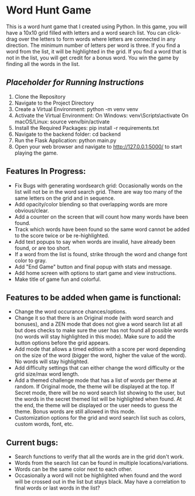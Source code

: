 # Word Hunt Game
This is a word hunt game that I created using Python.
In this game, you will have a 10x10 grid filled with letters and a word search list.
You can click-drag over the letters to form words where letters are connected in any direction.
The minimum number of letters per word is three.
If you find a word from the list, it will be highlighted in the grid.
If you find a word that is not in the list, you will get credit for a bonus word.
You win the game by finding all the words in the list.

## *Placeholder for Running Instructions*
1. Clone the Repository
2. Navigate to the Project Directory
3. Create a Virtual Environment:
    python -m venv venv
4. Activate the Virtual Environment:
    On Windows: venv\Scripts\activate
    On macOS/Linux: source venv/bin/activate
5. Install the Required Packages: pip install -r requirements.txt
6. Navigate to the backend folder: cd backend
7. Run the Flask Application: python main.py
8. Open your web browser and navigate to http://127.0.0.1:5000/ to start playing the game.

## Features In Progress:
- Fix Bugs with generating wordsearch grid: Occasionally words on the list will not be in the word search grid. There are way too many of the same letters on the grid and in sequence.
- Add opacity/color blending so that overlapping words are more obvious/clear.
- Add a counter on the screen that will count how many words have been found.
- Track which words have been found so the same word cannot be added to the score twice or be re-highlighted.
- Add text popups to say when words are invalid, have already been found, or are too short.
- If a word from the list is found, strike through the word and change font color to gray.
- Add "End Game" button and final popup with stats and message.
- Add home screen with options to start game and view instructions.
- Make title of game fun and colorful.

## Features to be added when game is functional:
- Change the word occurance chances/options.
- Change it so that there is an Original mode (with word search and bonuses), and a ZEN mode that does not give a word search list at all but does checks to make sure the user has not found all possible words (no words will stay highlighted in this mode). Make sure to add the button options before the grid appears.
- Add mode that allows a timed edition with a score per word depending on the size of the word (bigger the word, higher the value of the word). No words will stay highlighted.
- Add difficulty settings that can either change the word difficulty or the grid size/max word length.
- Add a themed challenge mode that has a list of words per theme at random. If Original mode, the theme will be displayed at the top. If Secret mode, there will be no word search list showing to the user, but the words in the secret themed list will be highlighted when found. At the end, the theme will be displayed or the user needs to guess the theme. Bonus words are still allowed in this mode. 
- Customization options for the grid and word search list such as colors, custom words, font, etc.

## Current bugs:
- Search functions to verify that all the words are in the grid don't work.
- Words from the search list can be found in multiple locations/variations.
- Words can be the same color next to each other.
- Occasionally a word will not be highlighted when found and the word will be crossed out in the list but stays black. May have a correlation to final words or last words in the list?